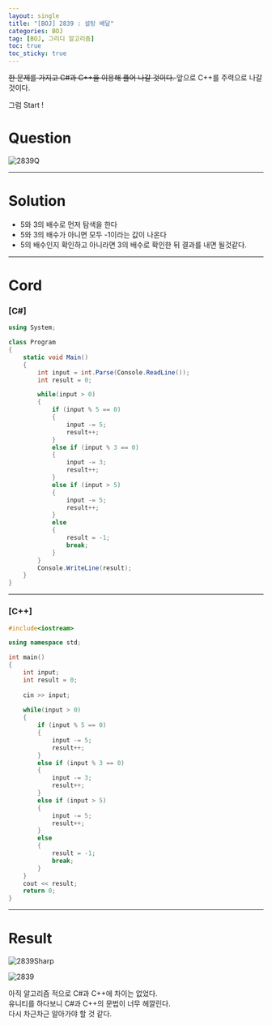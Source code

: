 ```yaml
---
layout: single
title: "[BOJ] 2839 : 설탕 배달"
categories: BOJ
tag: [BOJ, 그리디 알고리즘]
toc: true
toc_sticky: true
---
```


<del> 한 문제를 가지고 C#과 C++을 이용해 풀어 나갈 것이다. </del>
앞으로 C++를 주력으로 나갈 것이다. <br>

그럼 Start !

# Question
![2839Q](https://user-images.githubusercontent.com/97664446/169690650-54308cc0-4c42-400a-bf41-08b695a20e8c.PNG)

***

# Solution
- 5와 3의 배수로 먼저 탐색을 한다
- 5와 3의 배수가 아니면 모두 -1이라는 값이 나온다
- 5의 배수인지 확인하고 아니라면 3의 배수로 확인한 뒤 결과를 내면 될것같다. <br>

***

# Cord
###  [C#]

```c#
using System;

class Program
{
    static void Main()
    {
        int input = int.Parse(Console.ReadLine());
        int result = 0;

        while(input > 0)
        {
            if (input % 5 == 0)
            {
                input -= 5;
                result++;
            }
            else if (input % 3 == 0)
            {
                input -= 3;
                result++;
            }
            else if (input > 5)
            {
                input -= 5;
                result++;
            }
            else
            {
                result = -1;
                break;
            }
        }
        Console.WriteLine(result);
    }
}
```

***

### [C++]

```c++
#include<iostream>

using namespace std;

int main()
{
    int input;
    int result = 0;
    
    cin >> input;
    
    while(input > 0)
    {
        if (input % 5 == 0)
        {
            input -= 5;
            result++;
        }
        else if (input % 3 == 0)
        {
            input -= 3;
            result++;
        }
        else if (input > 5)
        {
            input -= 5;
            result++;
        }
        else 
        {
            result = -1;
            break;
        }
    }
    cout << result;
    return 0;
}
```

***

# Result
![2839Sharp](https://user-images.githubusercontent.com/97664446/168411751-eaa7155c-ba8d-4566-8ce5-811192798622.PNG)

![2839](https://user-images.githubusercontent.com/97664446/168411750-e98f2ba8-9dc0-493f-9fc0-a35cf2edc3c9.PNG)

아직 알고리즘 적으로 C#과 C++에 차이는 없었다. <br>
유니티를 하다보니 C#과 C++의 문법이 너무 헤깔린다. <br>
다시 차근차근 알아가야 할 것 같다. <br>
